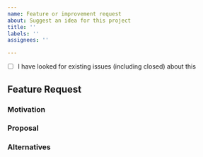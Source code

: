 ```yaml
---
name: Feature or improvement request
about: Suggest an idea for this project
title: ''
labels: ''
assignees: ''

---
```


- [ ] I have looked for existing issues (including closed) about this

## Feature Request
<!--
High level description of the requested feature or improvement.
-->

### Motivation
<!--
Please describe the use case(s) or other motivation for the new feature.
-->

### Proposal
<!--
How should the new feature be implemented, and why? Add any considered
drawbacks.
-->

### Alternatives
<!--
Are there other ways to solve this problem that you've considered? What are
their potential drawbacks? Why was the proposed solution chosen over these
alternatives?
-->

